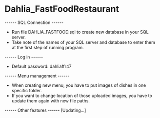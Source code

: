 # Dahlia_FastFoodRestaurant

------ SQL Connection ------
* Run file DAHLIA_FASTFOOD.sql to create new database in your SQL server.
* Take note of the names of your SQL server and database to enter them at the first step of running program.

------ Log in ------
* Default password: dahliaffr47

------ Menu management ------
* When creating new menu, you have to put images of dishes in one specific folder.
* If you want to change location of those uploaded images, you have to update them again with new file paths.

------ Other features ------
[Updating...]